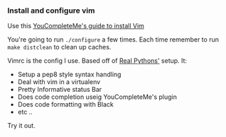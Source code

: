 ### Install and configure vim
Use this [YouCompleteMe's guide to install Vim](https://github.com/ycm-core/YouCompleteMe/wiki/Building-Vim-from-source)

You're going to run `./configure` a few times. Each time remember to run `make distclean` to clean up caches.

Vimrc is the config I use. Based off of [Real Pythons'](https://realpython.com/vim-and-python-a-match-made-in-heaven/) setup. It:
- Setup a pep8 style syntax handling
- Deal with vim in a virtualenv
- Pretty Informative status Bar
- Does code completion useig YouCompleteMe's plugin
- Does code formatting with Black
- etc ..

Try it out. 


